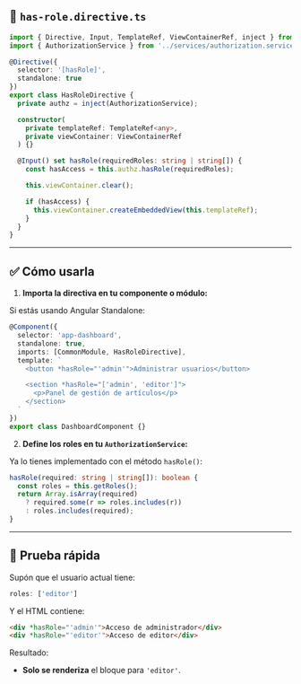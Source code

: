 
## 🧩 `has-role.directive.ts`

```ts
import { Directive, Input, TemplateRef, ViewContainerRef, inject } from '@angular/core';
import { AuthorizationService } from '../services/authorization.service';

@Directive({
  selector: '[hasRole]',
  standalone: true
})
export class HasRoleDirective {
  private authz = inject(AuthorizationService);

  constructor(
    private templateRef: TemplateRef<any>,
    private viewContainer: ViewContainerRef
  ) {}

  @Input() set hasRole(requiredRoles: string | string[]) {
    const hasAccess = this.authz.hasRole(requiredRoles);

    this.viewContainer.clear();

    if (hasAccess) {
      this.viewContainer.createEmbeddedView(this.templateRef);
    }
  }
}
```

---

## ✅ Cómo usarla

1. **Importa la directiva en tu componente o módulo:**
    

Si estás usando Angular Standalone:

```ts
@Component({
  selector: 'app-dashboard',
  standalone: true,
  imports: [CommonModule, HasRoleDirective],
  template: `
    <button *hasRole="'admin'">Administrar usuarios</button>

    <section *hasRole="['admin', 'editor']">
      <p>Panel de gestión de artículos</p>
    </section>
  `
})
export class DashboardComponent {}
```

2. **Define los roles en tu `AuthorizationService`:**
    

Ya lo tienes implementado con el método `hasRole()`:

```ts
hasRole(required: string | string[]): boolean {
  const roles = this.getRoles();
  return Array.isArray(required)
    ? required.some(r => roles.includes(r))
    : roles.includes(required);
}
```

---

## 🧪 Prueba rápida

Supón que el usuario actual tiene:

```ts
roles: ['editor']
```

Y el HTML contiene:

```html
<div *hasRole="'admin'">Acceso de administrador</div>
<div *hasRole="'editor'">Acceso de editor</div>
```

Resultado:

- **Solo se renderiza** el bloque para `'editor'`.
    
